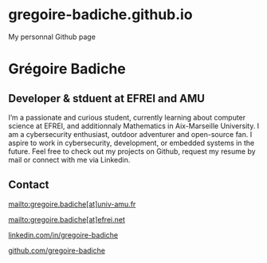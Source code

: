 # gregoire-badiche.github.io

My personnal Github page

# Grégoire Badiche

## Developer & stduent at EFREI and AMU

I’m a passionate and curious student, currently learning about computer science at EFREI, and additionnaly Mathematics in Aix-Marseille University. I am a cybersecurity enthusiast, outdoor adventurer and open-source fan. I aspire to work in cybersecurity, development, or embedded systems in the future. Feel free to check out my projects on Github, request my resume by mail or connect with me via Linkedin.

## Contact

[mailto:gregoire.badiche\[at\]univ-amu.fr](mailto:gregoire.badiche[at]univ-amu.fr)

[mailto:gregoire.badiche\[at\]efrei.net](mailto:gregoire.badiche[at]efrei.net)

[linkedin.com/in/gregoire-badiche](https://linkedin.com/in/gregoire-badiche)

[github.com/gregoire-badiche](https://github.com/gregoire-badiche)
